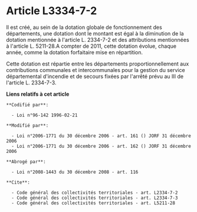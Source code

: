 # Article L3334-7-2

Il est créé, au sein de la dotation globale de fonctionnement des départements, une dotation dont le montant est égal à la
diminution de la dotation mentionnée à l'article L. 2334-7-2 et des attributions mentionnées à l'article L. 5211-28.A compter
de 2011, cette dotation évolue, chaque année, comme la dotation forfaitaire mise en répartition. 

Cette dotation est répartie entre les départements proportionnellement aux contributions communales et intercommunales pour
la gestion du service départemental d'incendie et de secours fixées par l'arrêté prévu au III de l'article L. 2334-7-3.

**Liens relatifs à cet article**

	**Codifié par**:

	  - Loi n°96-142 1996-02-21

	**Modifié par**:

	  - Loi n°2006-1771 du 30 décembre 2006 - art. 161 () JORF 31 décembre 2006
	  - Loi n°2006-1771 du 30 décembre 2006 - art. 162 () JORF 31 décembre 2006

	**Abrogé par**:

	  - Loi n°2008-1443 du 30 décembre 2008 - art. 116

	**Cite**:

	  - Code général des collectivités territoriales - art. L2334-7-2
	  - Code général des collectivités territoriales - art. L2334-7-3
	  - Code général des collectivités territoriales - art. L5211-28
